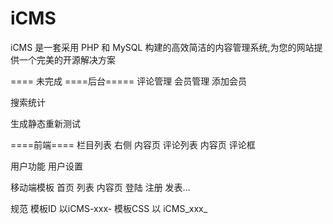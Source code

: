 iCMS
====

iCMS 是一套采用 PHP 和 MySQL 构建的高效简洁的内容管理系统,为您的网站提供一个完美的开源解决方案

====
未完成
====后台=====
评论管理
会员管理
添加会员


搜索统计

生成静态重新测试

====前端====
栏目列表 右侧
内容页 评论列表
内容页 评论框

用户功能
用户设置

移动端模板 首页 列表 内容页 登陆 注册 发表...

规范
模板ID 以iCMS-xxx-
模板CSS 以 iCMS_xxx_
